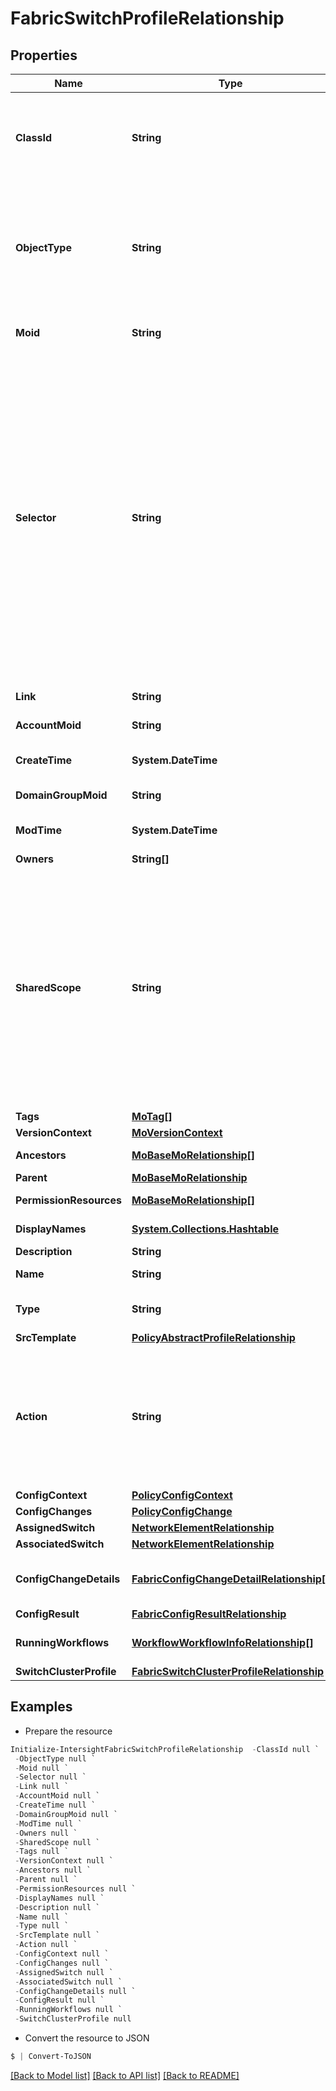 # FabricSwitchProfileRelationship
## Properties

Name | Type | Description | Notes
------------ | ------------- | ------------- | -------------
**ClassId** | **String** | The concrete type of this complex type. Its value must be the same as the &#39;objectType&#39; property. The OpenAPI document references this property as a discriminator value. | [readonly] 
**ObjectType** | **String** | The fully-qualified type of this managed object, i.e. the class name. This property is optional. The ObjectType is implied from the URL path. If specified, the value of objectType must match the class name specified in the URL path. | [readonly] 
**Moid** | **String** | The unique identifier of this Managed Object instance. | [optional] 
**Selector** | **String** | An OData $filter expression which describes the REST resource to be referenced. This field may be set instead of &#39;moid&#39; by clients. 1. If &#39;moid&#39; is set this field is ignored. 1. If &#39;selector&#39; is set and &#39;moid&#39; is empty/absent from the request, Intersight determines the Moid of the resource matching the filter expression and populates it in the MoRef that is part of the object instance being inserted/updated to fulfill the REST request. An error is returned if the filter matches zero or more than one REST resource. An example filter string is: Serial eq &#39;3AA8B7T11&#39;. | [optional] [readonly] 
**Link** | **String** | A URL to an instance of the &#39;mo.MoRef&#39; class. | [optional] 
**AccountMoid** | **String** | The Account ID for this managed object. | [optional] [readonly] 
**CreateTime** | **System.DateTime** | The time when this managed object was created. | [optional] [readonly] 
**DomainGroupMoid** | **String** | The DomainGroup ID for this managed object. | [optional] [readonly] 
**ModTime** | **System.DateTime** | The time when this managed object was last modified. | [optional] [readonly] 
**Owners** | **String[]** |  | [optional] 
**SharedScope** | **String** | Intersight provides pre-built workflows, tasks and policies to end users through global catalogs. Objects that are made available through global catalogs are said to have a &#39;shared&#39; ownership. Shared objects are either made globally available to all end users or restricted to end users based on their license entitlement. Users can use this property to differentiate the scope (global or a specific license tier) to which a shared MO belongs. | [optional] [readonly] 
**Tags** | [**MoTag[]**](MoTag.md) |  | [optional] 
**VersionContext** | [**MoVersionContext**](MoVersionContext.md) |  | [optional] 
**Ancestors** | [**MoBaseMoRelationship[]**](MoBaseMoRelationship.md) | An array of relationships to moBaseMo resources. | [optional] [readonly] 
**Parent** | [**MoBaseMoRelationship**](MoBaseMoRelationship.md) |  | [optional] 
**PermissionResources** | [**MoBaseMoRelationship[]**](MoBaseMoRelationship.md) | An array of relationships to moBaseMo resources. | [optional] [readonly] 
**DisplayNames** | [**System.Collections.Hashtable**](Array.md) | a map of display names for a resource. | [optional] [readonly] 
**Description** | **String** | Description of the profile. | [optional] 
**Name** | **String** | Name of the concrete profile. | [optional] 
**Type** | **String** | Defines the type of the profile. Accepted value is instance. | [optional] [default to "instance"]
**SrcTemplate** | [**PolicyAbstractProfileRelationship**](PolicyAbstractProfileRelationship.md) |  | [optional] 
**Action** | **String** | User initiated action. Each profile type has its own supported actions. For HyperFlex cluster profile, the supported actions are -- Validate, Deploy, Continue, Retry, Abort, Unassign For server profile, the support actions are -- Deploy, Unassign. | [optional] 
**ConfigContext** | [**PolicyConfigContext**](PolicyConfigContext.md) |  | [optional] 
**ConfigChanges** | [**PolicyConfigChange**](PolicyConfigChange.md) |  | [optional] 
**AssignedSwitch** | [**NetworkElementRelationship**](NetworkElementRelationship.md) |  | [optional] 
**AssociatedSwitch** | [**NetworkElementRelationship**](NetworkElementRelationship.md) |  | [optional] 
**ConfigChangeDetails** | [**FabricConfigChangeDetailRelationship[]**](FabricConfigChangeDetailRelationship.md) | An array of relationships to fabricConfigChangeDetail resources. | [optional] [readonly] 
**ConfigResult** | [**FabricConfigResultRelationship**](FabricConfigResultRelationship.md) |  | [optional] 
**RunningWorkflows** | [**WorkflowWorkflowInfoRelationship[]**](WorkflowWorkflowInfoRelationship.md) | An array of relationships to workflowWorkflowInfo resources. | [optional] [readonly] 
**SwitchClusterProfile** | [**FabricSwitchClusterProfileRelationship**](FabricSwitchClusterProfileRelationship.md) |  | [optional] 

## Examples

- Prepare the resource
```powershell
Initialize-IntersightFabricSwitchProfileRelationship  -ClassId null `
 -ObjectType null `
 -Moid null `
 -Selector null `
 -Link null `
 -AccountMoid null `
 -CreateTime null `
 -DomainGroupMoid null `
 -ModTime null `
 -Owners null `
 -SharedScope null `
 -Tags null `
 -VersionContext null `
 -Ancestors null `
 -Parent null `
 -PermissionResources null `
 -DisplayNames null `
 -Description null `
 -Name null `
 -Type null `
 -SrcTemplate null `
 -Action null `
 -ConfigContext null `
 -ConfigChanges null `
 -AssignedSwitch null `
 -AssociatedSwitch null `
 -ConfigChangeDetails null `
 -ConfigResult null `
 -RunningWorkflows null `
 -SwitchClusterProfile null
```

- Convert the resource to JSON
```powershell
$ | Convert-ToJSON
```

[[Back to Model list]](../README.md#documentation-for-models) [[Back to API list]](../README.md#documentation-for-api-endpoints) [[Back to README]](../README.md)

